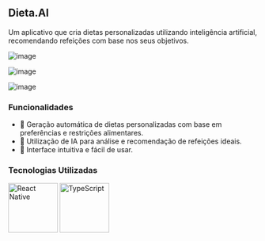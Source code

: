 ## Dieta.AI
Um aplicativo que cria dietas personalizadas utilizando inteligência artificial, recomendando refeições com base nos seus objetivos.

![image](https://github.com/user-attachments/assets/68d7a4b0-ace4-4120-855c-645fa16281a6)

![image](https://github.com/user-attachments/assets/8f8e0eb8-4746-4a9b-9753-99c19ce5ddb2)

![image](https://github.com/user-attachments/assets/6aeaf9e5-7a6e-4a3b-adca-627f0213079f)




### Funcionalidades
- 🥗 Geração automática de dietas personalizadas com base em preferências e restrições alimentares.
- 🧠 Utilização de IA para análise e recomendação de refeições ideais.
- 🔄 Interface intuitiva e fácil de usar.

### Tecnologias Utilizadas
<p>
  <img src="https://reactnative.dev/img/header_logo.svg" alt="React Native" width="100" />
  <img src="https://upload.wikimedia.org/wikipedia/commons/4/4c/Typescript_logo_2020.svg" alt="TypeScript" width="100" />
</p>

